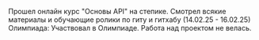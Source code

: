 Прошел онлайн курс "Основы API" на степике.
Смотрел всякие материалы и обучающие ролики по гиту и гитхабу
(14.02.25 - 16.02.25) Олимпиада: Участвовал в Олимпиаде. Работа над проектом не велась.
